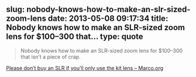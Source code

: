 slug: nobody-knows-how-to-make-an-slr-sized-zoom-lens
date: 2013-05-08 09:17:34
title: Nobody knows how to make an SLR-sized zoom lens for $100–300 that...
type: quote
---

> Nobody knows how to make an SLR-sized zoom lens for $100–300 that isn’t a piece of crap.

[Please don’t buy an SLR if you’ll only use the kit lens – Marco.org](http://www.marco.org/2013/05/07/your-kit-lens-sucks)
